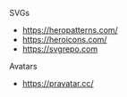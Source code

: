 SVGs
- https://heropatterns.com/
- https://heroicons.com/
- https://svgrepo.com

Avatars
- https://pravatar.cc/
